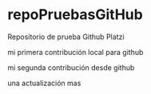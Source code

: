 # repoPruebasGitHub
Repositorio de prueba Github Platzi

mi primera contribución local para github

mi segunda contribución desde github

una actualización mas
